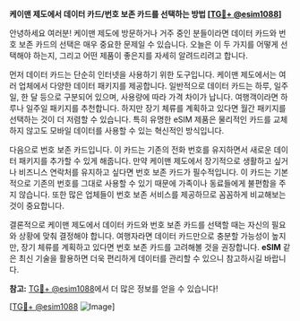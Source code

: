 **케이맨 제도에서 데이터 카드/번호 보존 카드를 선택하는 방법 [[TG💪+ @esim1088](https://t.me/s/esim1088)]**

안녕하세요 여러분! 케이맨 제도에 방문하거나 거주 중인 분들이라면 데이터 카드와 번호 보존 카드의 선택은 매우 중요한 문제일 수 있습니다. 오늘은 이 두 가지를 어떻게 선택해야 하는지, 그리고 어떤 제품이 좋은지를 자세히 알려드리려고 합니다.

먼저 데이터 카드는 단순히 인터넷을 사용하기 위한 도구입니다. 케이맨 제도에서는 여러 업체에서 다양한 데이터 패키지를 제공합니다. 일반적으로 데이터 카드는 하루, 일주일, 한 달 등으로 구분되어 있으며, 사용량에 따라 가격 차이가 납니다. 여행객이라면 하루나 일주일 패키지를 추천합니다. 하지만 장기 체류를 계획하고 있다면 월간 패키지를 선택하는 것이 더 저렴할 수 있습니다. 특히 유명한 eSIM 제품은 물리적인 카드를 교체하지 않고도 모바일 데이터를 사용할 수 있는 혁신적인 방식입니다.

다음으로 번호 보존 카드입니다. 이 카드는 기존의 전화 번호를 유지하면서 새로운 데이터 패키지를 추가할 수 있게 해줍니다. 만약 케이맨 제도에서 장기적으로 생활하고 싶거나 비즈니스 연락처를 유지하고 싶다면 번호 보존 카드가 필수적입니다. 이 카드는 기본적으로 기존의 번호를 그대로 사용할 수 있기 때문에 가족이나 동료들에게 불편함을 주지 않습니다. 또한 많은 업체들이 번호 보존 서비스를 제공하므로 꼼꼼하게 비교해보는 것이 중요합니다.

결론적으로 케이맨 제도에서 데이터 카드와 번호 보존 카드를 선택할 때는 자신의 필요와 상황에 맞춰 결정해야 합니다. 여행자라면 데이터 카드만으로 충분할 가능성이 높지만, 장기 체류를 계획하고 있다면 번호 보존 카드를 고려해볼 것을 권장합니다. **eSIM** 같은 최신 기술을 활용하면 더욱 편리하게 데이터를 관리할 수 있으니 참고하시길 바랍니다.

**참고:** [TG💪+ @esim1088](https://t.me/s/esim1088)에서 더 많은 정보를 얻을 수 있습니다!

[[TG💪+ @esim1088](https://t.me/s/esim1088) ![Image](https://i.postimg.cc/Y0z9fWf4/image.png)]